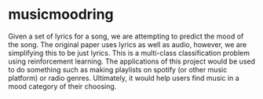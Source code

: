 # musicmoodring

Given a set of lyrics for a song, we are attempting to predict the mood of the song. 
The original paper uses lyrics as well as audio, however, we are simplifying this to be just lyrics. 
This is a multi-class classification problem using reinforcement learning. 
The applications of this project would be used to do something such as making playlists on spotify (or other music platform) or radio genres. 
Ultimately, it would help users find music in a mood category of their choosing.
